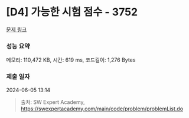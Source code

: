 # [D4] 가능한 시험 점수 - 3752 

[문제 링크](https://swexpertacademy.com/main/code/problem/problemDetail.do?contestProbId=AWHPkqBqAEsDFAUn) 

### 성능 요약

메모리: 110,472 KB, 시간: 619 ms, 코드길이: 1,276 Bytes

### 제출 일자

2024-06-05 13:14



> 출처: SW Expert Academy, https://swexpertacademy.com/main/code/problem/problemList.do
